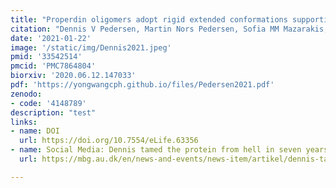 ```yaml
---
title: "Properdin oligomers adopt rigid extended conformations supporting function"
citation: "Dennis V Pedersen, Martin Nors Pedersen, Sofia MM Mazarakis, Yong Wang, Kresten Lindorff-Larsen, Lise Arleth, Gregers R Andersen. eLife 2021;10:e63356."
date: '2021-01-22'
image: '/static/img/Dennis2021.jpeg'
pmid: '33542514'
pmcid: 'PMC7864804'
biorxiv: '2020.06.12.147033'
pdf: 'https://yongwangcph.github.io/files/Pedersen2021.pdf'
zenodo: 
- code: '4148789'
description: "test"
links:
- name: DOI
  url: https://doi.org/10.7554/eLife.63356
- name: Social Media: Dennis tamed the protein from hell in seven years
  url: https://mbg.au.dk/en/news-and-events/news-item/artikel/dennis-tamed-the-protein-from-hell-in-seven-years

---
```





